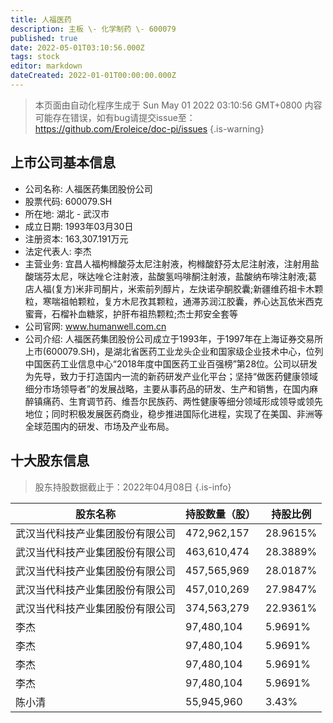 ```yaml
---
title: 人福医药
description: 主板 \- 化学制药 \- 600079
published: true
date: 2022-05-01T03:10:56.000Z
tags: stock
editor: markdown
dateCreated: 2022-01-01T00:00:00.000Z
---
```


> 本页面由自动化程序生成于 Sun May 01 2022 03:10:56 GMT+0800
> 内容可能存在错误，如有bug请提交issue至：https://github.com/Eroleice/doc-pi/issues
{.is-warning}

## 上市公司基本信息
- 公司名称: 人福医药集团股份公司
- 股票代码: 600079.SH
- 所在地: 湖北 - 武汉市
- 成立日期: 1993年03月30日
- 注册资本: 163,307.191万元
- 法定代表人: 李杰
- 主营业务: 宜昌人福枸橼酸芬太尼注射液，枸橼酸舒芬太尼注射液，注射用盐酸瑞芬太尼，咪达唑仑注射液，盐酸氢吗啡酮注射液，盐酸纳布啡注射液;葛店人福(复方)米非司酮片，米索前列醇片，左炔诺孕酮胶囊;新疆维药祖卡木颗粒，寒喘祖帕颗粒，复方木尼孜其颗粒，通滞苏润江胶囊，养心达瓦依米西克蜜膏，石榴补血糖浆，护肝布祖热颗粒;杰士邦安全套等
- 公司官网: www.humanwell.com.cn
- 公司介绍: 人福医药集团股份公司成立于1993年，于1997年在上海证券交易所上市(600079.SH)，是湖北省医药工业龙头企业和国家级企业技术中心，位列中国医药工业信息中心“2018年度中国医药工业百强榜”第28位。公司以研发为先导，致力于打造国内一流的新药研发产业化平台；坚持“做医药健康领域细分市场领导者”的发展战略，主要从事药品的研发、生产和销售，在国内麻醉镇痛药、生育调节药、维吾尔民族药、两性健康等细分领域形成领导或领先地位；同时积极发展医药商业，稳步推进国际化进程，实现了在美国、非洲等全球范围内的研发、市场及产业布局。


## 十大股东信息
> 股东持股数据截止于：2022年04月08日
{.is-info}

| 股东名称 | 持股数量（股） | 持股比例 |
| --- | --- | --- |
| 武汉当代科技产业集团股份有限公司 | 472,962,157 | 28.9615% |
| 武汉当代科技产业集团股份有限公司 | 463,610,474 | 28.3889% |
| 武汉当代科技产业集团股份有限公司 | 457,565,969 | 28.0187% |
| 武汉当代科技产业集团股份有限公司 | 457,010,269 | 27.9847% |
| 武汉当代科技产业集团股份有限公司 | 374,563,279 | 22.9361% |
| 李杰 | 97,480,104 | 5.9691% |
| 李杰 | 97,480,104 | 5.9691% |
| 李杰 | 97,480,104 | 5.9691% |
| 李杰 | 97,480,104 | 5.9691% |
| 陈小清 | 55,945,960 | 3.43% |





